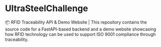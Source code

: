 # UltraSteelChallenge
📦 RFID Traceability API &amp; Demo Website | This repository contains the source code for a FastAPI-based backend and a demo website showcasing how RFID technology can be used to support ISO 9001 compliance through traceability.
